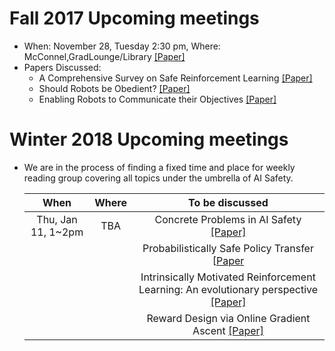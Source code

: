 # Fall 2017 Upcoming meetings
- When: November 28, Tuesday 2:30 pm, Where: McConnel,GradLounge/Library [[Paper]](https://arxiv.org/pdf/1705.08551.pdf)
- Papers Discussed:
  * A Comprehensive Survey on Safe Reinforcement Learning [[Paper]](http://jmlr.org/papers/v16/garcia15a.html)
  * Should Robots be Obedient? [[Paper]](https://arxiv.org/pdf/1705.09990.pdf)
  * Enabling Robots to Communicate their Objectives [[Paper]](https://arxiv.org/pdf/1702.03465.pdf)

# Winter 2018 Upcoming meetings
- We are in the process of finding a fixed time and place for weekly reading group covering all topics under the umbrella of AI Safety. 

  | When              | Where         | To be discussed                                                               |
  |:-----------------:|:-------------:|:-----------------------------------------------------------------------------:|
  | Thu, Jan 11, 1~2pm| TBA           | Concrete Problems in AI Safety [[Paper]](https://arxiv.org/pdf/1606.06565.pdf)|
  |                   |               | Probabilistically Safe Policy Transfer [[Paper](https://arxiv.org/pdf/1705.05394.pdf)|
  |                   |               | Intrinsically Motivated Reinforcement Learning: An evolutionary perspective [[Paper]](https://web.eecs.umich.edu/~baveja/Papers/IMRLIEEETAMDFinal.pdf)|
  |                   |               | Reward Design via Online Gradient Ascent [[Paper]](https://papers.nips.cc/paper/4146-reward-design-via-online-gradient-ascent.pdf)|
